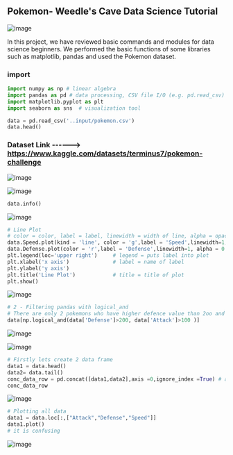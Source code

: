  ## Pokemon- Weedle's Cave Data Science Tutorial
 
 ![image](https://user-images.githubusercontent.com/63750425/196903800-5214a673-62ca-4943-b1d2-0e7c1cf3d0ae.png)

 
 In this project, we have reviewed basic commands and modules for data science beginners. 
 We performed the basic functions of some libraries such as matplotlib, pandas and used the Pokemon dataset.
 
### import
```Python 
import numpy as np # linear algebra
import pandas as pd # data processing, CSV file I/O (e.g. pd.read_csv)
import matplotlib.pyplot as plt
import seaborn as sns  # visualization tool
```
```Python 
data = pd.read_csv('..input/pokemon.csv')
data.head()
```
### Dataset Link ------> https://www.kaggle.com/datasets/terminus7/pokemon-challenge

![image](https://user-images.githubusercontent.com/63750425/196902314-479c3b73-2500-419d-ac0b-7640d7c5fa60.png)

![image](https://user-images.githubusercontent.com/63750425/196902365-d6fe70c2-e637-47d7-bb40-6efad69ea852.png)

```Python 
data.info()
```

![image](https://user-images.githubusercontent.com/63750425/196902642-74a1a36c-ec5f-481e-b79a-4c640c692de8.png)

```Python 
# Line Plot
# color = color, label = label, linewidth = width of line, alpha = opacity, grid = grid, linestyle = sytle of line
data.Speed.plot(kind = 'line', color = 'g',label = 'Speed',linewidth=1,alpha = 0.5,grid = True,linestyle = ':')
data.Defense.plot(color = 'r',label = 'Defense',linewidth=1, alpha = 0.5,grid = True,linestyle = '-.')
plt.legend(loc='upper right')     # legend = puts label into plot
plt.xlabel('x axis')              # label = name of label
plt.ylabel('y axis')
plt.title('Line Plot')            # title = title of plot
plt.show()
```

![image](https://user-images.githubusercontent.com/63750425/196902947-2d3ca8c8-67da-4640-b0f1-9a025023794d.png)

```Python 
# 2 - Filtering pandas with logical_and
# There are only 2 pokemons who have higher defence value than 2oo and higher attack value than 100
data[np.logical_and(data['Defense']>200, data['Attack']>100 )]
```
![image](https://user-images.githubusercontent.com/63750425/196903284-116ffa54-9608-408e-89b4-24701c58204c.png)

![image](https://user-images.githubusercontent.com/63750425/196903421-a63e22dc-33be-4dc4-ba09-391dbeb78441.png)

```Python 
# Firstly lets create 2 data frame
data1 = data.head()
data2= data.tail()
conc_data_row = pd.concat([data1,data2],axis =0,ignore_index =True) # axis = 0 : adds dataframes in row
conc_data_row
```

![image](https://user-images.githubusercontent.com/63750425/196903575-f2a2f0f1-c254-4101-a17d-5565c7d272ae.png)

```Python 
# Plotting all data 
data1 = data.loc[:,["Attack","Defense","Speed"]]
data1.plot()
# it is confusing
```

![image](https://user-images.githubusercontent.com/63750425/196903674-39c8fabc-00d5-4d4c-bd17-cc325dd03012.png)


